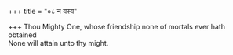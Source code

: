 +++
title = "०८ न यस्य"

+++
Thou Mighty One, whose friendship none of mortals ever hath obtained  
     None will attain unto thy might.